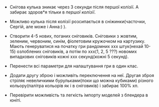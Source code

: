 - Снігова кулька зникає через 3 секунди після першої колізії. А забирає здоров*я тільки в *першої колізії*.

- Можливо кулька після колізії розсипається в сніжинки(часточки, Сергій, але може і Анна:) ).

- Створити 4-5 нових, поганих сніговиків. Сніговики з жовтим, зеленим, червоним, синім, фіолетовим кружочком на картузику. Мають генеруватися на початку гри рандомних ххх штук(нехай 10-15) озлоблених сніговиків, а потім по ххх(1, 2, 5 ???) новомих випадкових сніговиків кожні ххх секунд(кожні 5 секунд).

- Перенести всі параметри для налаштування гри в один клас.

- Додати другу зброю і можливіть переключення на неї. Другая зброя стріляє невеличкими бурульками(поки що можна кубиками) різного кольору(палітра кольорів як і в сніговиків) і забирає 100% хп.

- Перевірити можливість та легкість імпорту моделей з блендера в юніті.
